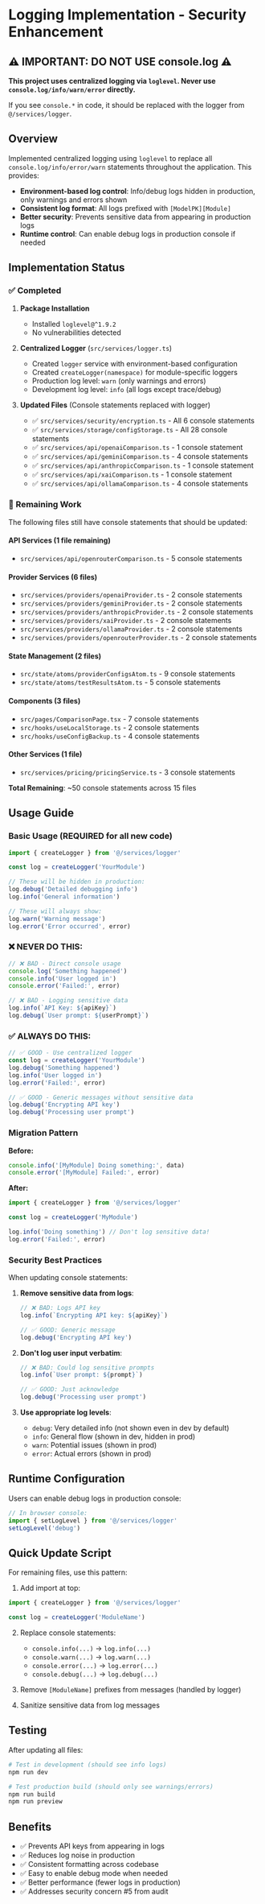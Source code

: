 # Logging Implementation - Security Enhancement

## ⚠️ IMPORTANT: DO NOT USE console.log ⚠️

**This project uses centralized logging via `loglevel`. Never use `console.log/info/warn/error` directly.**

If you see `console.*` in code, it should be replaced with the logger from `@/services/logger`.

## Overview

Implemented centralized logging using `loglevel` to replace all `console.log/info/error/warn` statements throughout the application. This provides:

- **Environment-based log control**: Info/debug logs hidden in production, only warnings and errors shown
- **Consistent log format**: All logs prefixed with `[ModelPK][Module]`
- **Better security**: Prevents sensitive data from appearing in production logs
- **Runtime control**: Can enable debug logs in production console if needed

## Implementation Status

### ✅ Completed

1. **Package Installation**
   - Installed `loglevel@^1.9.2`
   - No vulnerabilities detected

2. **Centralized Logger** (`src/services/logger.ts`)
   - Created `logger` service with environment-based configuration
   - Created `createLogger(namespace)` for module-specific loggers
   - Production log level: `warn` (only warnings and errors)
   - Development log level: `info` (all logs except trace/debug)

3. **Updated Files** (Console statements replaced with logger)
   - ✅ `src/services/security/encryption.ts` - All 6 console statements
   - ✅ `src/services/storage/configStorage.ts` - All 28 console statements
   - ✅ `src/services/api/openaiComparison.ts` - 1 console statement
   - ✅ `src/services/api/geminiComparison.ts` - 4 console statements
   - ✅ `src/services/api/anthropicComparison.ts` - 1 console statement
   - ✅ `src/services/api/xaiComparison.ts` - 1 console statement
   - ✅ `src/services/api/ollamaComparison.ts` - 4 console statements

### 🔄 Remaining Work

The following files still have console statements that should be updated:

#### API Services (1 file remaining)
- `src/services/api/openrouterComparison.ts` - 5 console statements

#### Provider Services (6 files)
- `src/services/providers/openaiProvider.ts` - 2 console statements
- `src/services/providers/geminiProvider.ts` - 2 console statements
- `src/services/providers/anthropicProvider.ts` - 2 console statements
- `src/services/providers/xaiProvider.ts` - 2 console statements
- `src/services/providers/ollamaProvider.ts` - 2 console statements
- `src/services/providers/openrouterProvider.ts` - 2 console statements

#### State Management (2 files)
- `src/state/atoms/providerConfigsAtom.ts` - 9 console statements
- `src/state/atoms/testResultsAtom.ts` - 5 console statements

#### Components (3 files)
- `src/pages/ComparisonPage.tsx` - 7 console statements
- `src/hooks/useLocalStorage.ts` - 2 console statements
- `src/hooks/useConfigBackup.ts` - 4 console statements

#### Other Services (1 file)
- `src/services/pricing/pricingService.ts` - 3 console statements

**Total Remaining**: ~50 console statements across 15 files

## Usage Guide

### Basic Usage (REQUIRED for all new code)

```typescript
import { createLogger } from '@/services/logger'

const log = createLogger('YourModule')

// These will be hidden in production:
log.debug('Detailed debugging info')
log.info('General information')

// These will always show:
log.warn('Warning message')
log.error('Error occurred', error)
```

### ❌ NEVER DO THIS:
```typescript
// ❌ BAD - Direct console usage
console.log('Something happened')
console.info('User logged in')
console.error('Failed:', error)

// ❌ BAD - Logging sensitive data
log.info(`API Key: ${apiKey}`)
log.debug(`User prompt: ${userPrompt}`)
```

### ✅ ALWAYS DO THIS:
```typescript
// ✅ GOOD - Use centralized logger
const log = createLogger('YourModule')
log.debug('Something happened')
log.info('User logged in')
log.error('Failed:', error)

// ✅ GOOD - Generic messages without sensitive data
log.debug('Encrypting API key')
log.debug('Processing user prompt')
```

### Migration Pattern

**Before:**
```typescript
console.info('[MyModule] Doing something:', data)
console.error('[MyModule] Failed:', error)
```

**After:**
```typescript
import { createLogger } from '@/services/logger'

const log = createLogger('MyModule')

log.info('Doing something') // Don't log sensitive data!
log.error('Failed:', error)
```

### Security Best Practices

When updating console statements:

1. **Remove sensitive data from logs**:
   ```typescript
   // ❌ BAD: Logs API key
   log.info(`Encrypting API key: ${apiKey}`)

   // ✅ GOOD: Generic message
   log.debug('Encrypting API key')
   ```

2. **Don't log user input verbatim**:
   ```typescript
   // ❌ BAD: Could log sensitive prompts
   log.info(`User prompt: ${prompt}`)

   // ✅ GOOD: Just acknowledge
   log.debug('Processing user prompt')
   ```

3. **Use appropriate log levels**:
   - `debug`: Very detailed info (not shown even in dev by default)
   - `info`: General flow (shown in dev, hidden in prod)
   - `warn`: Potential issues (shown in prod)
   - `error`: Actual errors (shown in prod)

## Runtime Configuration

Users can enable debug logs in production console:

```javascript
// In browser console:
import { setLogLevel } from '@/services/logger'
setLogLevel('debug')
```

## Quick Update Script

For remaining files, use this pattern:

1. Add import at top:
```typescript
import { createLogger } from '@/services/logger'

const log = createLogger('ModuleName')
```

2. Replace console statements:
   - `console.info(...)` → `log.info(...)`
   - `console.warn(...)` → `log.warn(...)`
   - `console.error(...)` → `log.error(...)`
   - `console.debug(...)` → `log.debug(...)`

3. Remove `[ModuleName]` prefixes from messages (handled by logger)

4. Sanitize sensitive data from log messages

## Testing

After updating all files:

```bash
# Test in development (should see info logs)
npm run dev

# Test production build (should only see warnings/errors)
npm run build
npm run preview
```

## Benefits

- ✅ Prevents API keys from appearing in logs
- ✅ Reduces log noise in production
- ✅ Consistent formatting across codebase
- ✅ Easy to enable debug mode when needed
- ✅ Better performance (fewer logs in production)
- ✅ Addresses security concern #5 from audit
